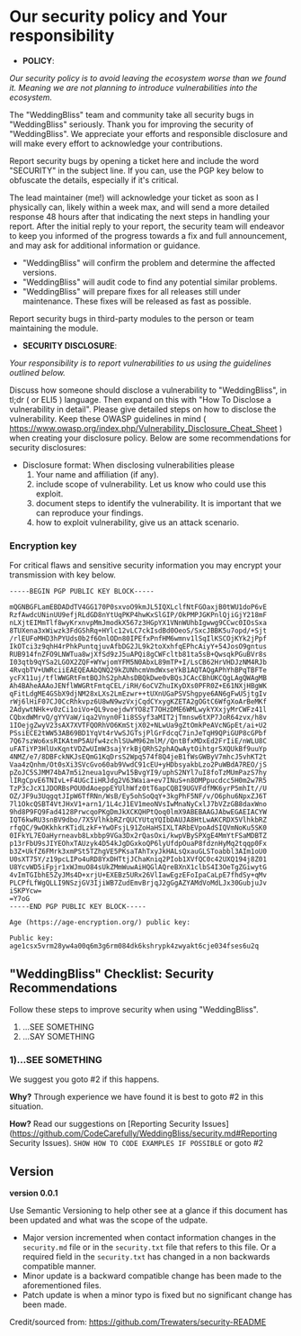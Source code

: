 # Our security policy and Your responsibility
- **POLICY**:

*Our security policy is to avoid leaving the ecosystem worse than we found it. 
Meaning we are not planning to introduce vulnerabilities into the ecosystem.*

The "WeddingBliss" team and community take all security bugs in "WeddingBliss" seriously. 
Thank you for improving the security of "WeddingBliss". 
We appreciate your efforts and responsible disclosure and will make every effort to acknowledge your 
contributions.

Report security bugs by opening a ticket here and include the word "SECURITY" in the subject line.
If you can, use the PGP key below to obfuscate the details, especially if it's critical.

The lead maintainer (me!) will acknowledge your ticket as soon as I physically can, likely within a week max, 
and will send a more detailed response 48 hours after that indicating the next steps in 
handling your report. After the initial reply to your report, 
the security team will endeavor to keep you informed of the progress towards a fix and 
full announcement, and may ask for additional information or guidance.

- "WeddingBliss" will confirm the problem and determine the affected versions.
- "WeddingBliss" will audit code to find any potential similar problems.
- "WeddingBliss" will prepare fixes for all releases still under maintenance. These fixes will be released as fast as possible.

Report security bugs in third-party modules to the person or team maintaining the module.

- **SECURITY DISCLOSURE**:

*Your responsibility is to report vulnerabilities to us using the guidelines outlined below.*

Discuss how someone should disclose a vulnerability to "WeddingBliss", in tl;dr ( or ELI5 )
language. Then expand on this with "How To Disclose a vulnerability in detail".
Please give detailed steps on how to disclose the vulnerability.
Keep these OWASP guidelines in mind
( https://www.owasp.org/index.php/Vulnerability_Disclosure_Cheat_Sheet ) 
when creating your disclosure policy. Below are some recommendations for security disclosures:


- Disclosure format: When disclosing vulnerabilities please 
  1. Your name and affiliation (if any).
  2. include scope of vulnerability. Let us know who could use this exploit.
  3. document steps to identify the vulnerability. It is important that we can reproduce your findings. 
  4. how to exploit vulnerability, give us an attack scenario.

### Encryption key 
For critical flaws and sensitive security information you may encrypt your transmission with key below.
```
-----BEGIN PGP PUBLIC KEY BLOCK-----

mQGNBGFLamEBDADdTV4GG170P0sxvoO9kmJL5IQXLclfNtFGOaxjB0tWU1doP6vE
RzfAwdcUNinUU9efjRLdGD8nYtUqPKP4hwKxSlGIP/OkPMPJGKPnlQjiGjY218mF
nLXjtEIMmTlf8wyKrxnvpMmJmodkX567z3HGpYX1VNnWUhbIgwwg9CCwc0IOsSxa
8TUXena3xWiwzk3FdGShRq+HYlc12vLC7ckIsdBd0OeoS/SxcJBBK5u7opd/+Sjt
/rlEUFoMHD3hPYUds0b2f6OnlODn80IPEfxPnfHM6wmnv1lSqIlKSCOjKYk2jPpf
IkOTci3z9qhH4rPhkPuntqjuvAfbDG2JL9k2toXxhfqEPhcAiyY+54JosO9gntus
RUB914fnZFO9LNWTua8wjXfSd9zJ5uAPQi8gCWFcltb81ta5sB+QwsqkPGuBVr8s
I03qtb9qYSa2LGOX2ZQF+WYwjomYFM5N0AbxL89mTP+I/LsCB62HrVHDJzNM4RJb
4RvqbTV+UWRciiEAEQEAAbQNQ29kZUNhcmVmdWxseYkB1AQTAQgAPhYhBPqTBFTe
ycFX11uj/tflWWGRtFmtBQJhS2phAhsDBQkDwe0vBQsJCAcCBhUKCQgLAgQWAgMB
Ah4BAheAAAoJENflWWGRtFmtqCEL/iRH/6oCVZhuIKyDXs0PFR0Z+E61NXjHBgWK
qFitLdgME4GSbX9djNM28xLXs2LmEzwr++tUXnUGaPSVShgpye6AN6gFwUSjtgIv
rWj6lHiF07CJ0CcRhkvpz6U8wN9wzVxjCqdCYxygKZETA2gOGtC6WfgXoArBeMKf
2AdywtNHk+v0zCi1oiVo+QL9voejdwYYO8zT7OHzDME6WMLwykYXxjyMrCWFz41l
CQbxdWMrvQ/gYYVaW/iqa2Vnyn0F1i8SSyf3aMIT2jTmnsw6tXP7JoR64zvx/h8v
1IOejgZwyV23sAX7XVTFQORhVO6KmStjX02+NLwUa9gZtOmkPeAVcNGpEt/ai+U2
PSsiECE2tWW53AB69BD1YqVt4rVwSJGTsjPlGrFdcqC7inJeTqH9QPiGUP8cGPbf
7Q67szWo6xsRIKAtmP5AUfw4zchlSUwM962mlM//QntBfxMDxEd2FrIiE/nWLU8C
uFATiYP3HlUxKqntVDZwUImW3sajYrkBjQRhS2phAQwAytOihtgr5XQUkBf9uuYp
4NMZ/e7/8DBFckNKJsEQmG1KqDrsS2Wpq574f8Q4jeB1fWsGWByV7mhcJ5vhKT2t
Vaa4zQnhm/Ot0sXi3SVcGvo60ab9VwdC91cEU+yHDbsyakbLzo2PuWBdA7REO/jS
pZoJC5SJMM74bA7m5i2neua1gvuPw15BvgYI9/uphS2NYl7uI8foTzMUmPazS7hy
lIRgCpvE6TNIvL+F4UGcIiHRJdg2V63Waia+ev7INuS+n8OMPpucdcc5H0m2w7R5
TzP3cJcX1JDORBsPOU0dAoeppEYUlhWfz0tT6apCQBI9UGVFdfMK6yrP5mhIt//U
OZ/JF9u3UqgqtJIpW6TfRNn/WsB/Ey5ohSoQqY+3kgPhF5NF/v/O6phu6NpxZJ6T
7l1OkcQSBT4VtJHxV1+arn1/1L4cJ1EV1meoNVsIwMnaNyCxlJ7bVZzGB8daxWno
9hd8P9FQ9Fad4128PrwcqoPKgDmJkXCKQHPtQoq0lmX9ABEBAAGJAbwEGAEIACYW
IQT6kwRU3snBV9dbo/7X5VlhkbRZrQUCYUtqYQIbDAUJA8HtLwAKCRDX5VlhkbRZ
rfqQC/9wOKkhkrKTidLzkF+YwOFsjL91ZoHaHSIXLTARbEVpoAdSIQVmNoKu5SK0
0IFkYL7EOaHyrneavb8Lxbbp9VGa3Dx2rQasOxi/kwpVBySPXgE4MmYtFSaMDBTZ
p13rFbU9sJIYEOhxTAUzyk4D54kJgDGxkoQP6lyUfdpOuaP8fdznHyMq2tqqp0Fx
b3Z+UkfZ6FMrk3xmPSt5TZhgVE5PKsaTAhTxyJkHALsQxauGLSToabbl3AIm1oU0
U0sXT75Y/z19pcLIPo4uRD8YxDHTtjJChaKniq2PIob1XVfQC0c42UXQ194j8Z01
U8YcvWD5iFpjr1xWJmuO84sUkZMmWuwAiHQGlAQreBXnX1clbS4I3OeTgZGiwytG
4vImTGIbhE5ZyJMs4D+xrjU+EXEBz5URx26VlIawEgzEFoIpaCaLpE7fhdSy+qMv
PLCPfLfWgQLLI9NSzjGV3IjiWB7ZudEmvBrjqJ2gGgAZYAMdVoMdLJx30GubjuJv
iSKPYcw=
=Y7oG
-----END PGP PUBLIC KEY BLOCK-----

```


```
Age (https://age-encryption.org/) public key:

Public key: age1csx5vrm28yw4a00q6m3g6rm084dk6kshrypk4zwyakt6cje034fses6u2q

```


## "WeddingBliss" Checklist: Security Recommendations
Follow these steps to improve security when using "WeddingBliss".
1. ...SEE SOMETHING
2. ...SAY SOMETHING

### 1)...SEE SOMETHING
We suggest you goto #2 if this happens.

**Why?**
Through experience we have found it is best to goto #2 in this situation.

**How?**
Read our suggestions on [Reporting Security Issues](https://github.com/CodeCarefully/WeddingBliss/security.md#Reporting Security Issues).
`SHOW HOW TO CODE EXAMPLES IF POSSIBLE`
or goto #2

## Version
**version 0.0.1**

Use Semantic Versioning to help other see at a glance if this document has been updated and what was the scope of the udpate.

- Major version incremented when contact information changes in the `security.md` file or in the `security.txt` file that refers to this file. Or a required field in the `security.txt` has changed in a non backwards compatible manner.
- Minor update is a backward compatible change has been made to the aforementioned files.
- Patch update is when a minor typo is fixed but no significant change has been made.



Credit/sourced from: https://github.com/Trewaters/security-README
